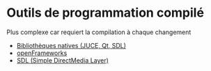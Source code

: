 # Outils de programmation compilé

Plus complexe car requiert la compilation à chaque changement

<!-- start-replace-subnav -->
* [Bibliothèques natives (JUCE, Qt, SDL)](/03-savoirs/01/02-logiciels/00-compile/juce/)
* [openFrameworks](/03-savoirs/01/02-logiciels/00-compile/openframeworks/)
* [SDL (Simple DirectMedia Layer)](/03-savoirs/01/02-logiciels/00-compile/sdl/)
<!-- end-replace-subnav -->
